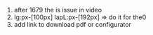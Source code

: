 1. after 1679 the is issue in video
2. lg:px-[100px] lapL:px-[192px] => do it for the0
3. add link to download pdf or configurator
